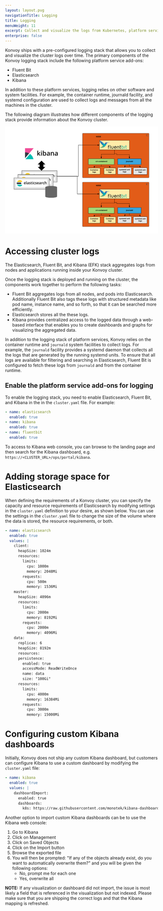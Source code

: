 ```yaml
---
layout: layout.pug
navigationTitle: Logging
title: Logging
menuWeight: 11
excerpt: Collect and visualize the logs from Kubernetes, platform services, and applications deployed on the Konvoy cluster
enterprise: false
---
```


<!-- markdownlint-disable MD004 MD007 MD025 MD030 -->

Konvoy ships with a pre-configured logging stack that allows you to collect and visualize the cluster logs over time.
The primary components of the Konvoy logging stack include the following platform service add-ons:

* Fluent Bit
* Elasticsearch
* Kibana

In addition to these platform services, logging relies on other software and system facilities.
For example, the container runtime, journald facility, and systemd configuration are used to collect logs and messages from all the machines in the cluster.

The following diagram illustrates how different components of the logging stack provide information about the Konvoy cluster.

![logging-stack](logging.png)

# Accessing cluster logs

The Elasticsearch, Fluent Bit, and Kibana (EFK) stack aggregates logs from nodes and applications running inside your Konvoy cluster.

Once the logging stack is deployed and running on the cluster, the components work together to perform the following tasks:

* Fluent Bit aggregates logs from all nodes, and pods into Elasticsearch.
  Additionally Fluent Bit also tags these logs with structured metadata like pod name, instance name, and so forth, so that it can be searched more efficiently.
* Elasticsearch stores all the these logs.
* Kibana provides centralized access to the logged data through a web-based interface that enables you to create dashboards and graphs for visualizing the aggregated data.

In addition to the logging stack of platform services, Konvoy relies on the container runtime and `journald` system facilities to collect logs.
For example, the `journald` facility provides a systemd daemon that collects all the logs that are generated by the running systemd units.
To ensure that all logs are available for filtering and searching in Elasticsearch, Fluent Bit is configured to fetch these logs from `journald` and from the container runtime.

## Enable the platform service add-ons for logging

To enable the logging stack, you need to enable Elasticsearch, Fluent Bit, and Kibana in the in the `cluster.yaml` file. For example:

```yaml
- name: elasticsearch
  enabled: true
- name: kibana
  enabled: true
- name: fluentbit
  enabled: true  
```

To access to Kibana web console, you can browse to the landing page and then search for the Kibana dashboard, e.g. `https://<CLUSTER_URL>/ops/portal/kibana`.

# Adding storage space for Elasticsearch

When defining the requirements of a Konvoy cluster, you can specify the capacity and resource requirements of Elasticsearch by modifying settings in the `cluster.yaml` definition to your desire, as shown below.
You can use the settings in the `cluster.yaml` file to change the size of the volume where the data is stored, the resource requirements, or both.

```yaml
- name: elasticsearch
  enabled: true
  values: |
    client:
      heapSize: 1024m
      resources:
        limits:
          cpu: 1000m
          memory: 2048Mi
        requests:
          cpu: 500m
          memory: 1536Mi
    master:
      heapSize: 4096m
      resources:
        limits:
          cpu: 2000m
          memory: 8192Mi
        requests:
          cpu: 2000m
          memory: 4096Mi
    data:
      replicas: 6
      heapSize: 8192m
      resources:
      persistence:
        enabled: true
        accessMode: ReadWriteOnce
        name: data
        size: "100Gi"
      resources:
        limits:
          cpu: 4000m
          memory: 16384Mi
        requests:
          cpu: 3000m
          memory: 15000Mi
```

# Configuring custom Kibana dashboards

Initially, Konvoy does not ship any custom Kibana dashboard, but customers can configure Kibana to use a custom dashboard by modifying the `cluster.yaml` file:

```yaml
- name: kibana
  enabled: true
  values: |
    dashboardImport:
      enabled: true
      dashboards:
        k8s: https://raw.githubusercontent.com/monotek/kibana-dashboards/master/k8s-fluentd-elasticsearch.json
```

Another option to import custom Kibana dashboards can be to use the Kibana web console:

1. Go to Kibana
1. Click on Management
1. Click on Saved Objects
1. Click on the Import button
1. Browse the exported file
1. You will then be prompted: "If any of the objects already exist, do you want to automatically overwrite them?" and you will be given the following options:
    * No, prompt me for each one
    * Yes, overwrite all

**NOTE:** If any visualization or dashboard did not import, the issue is most likely a field that is referenced in the visualization but not indexed.
Please make sure that you are shipping the correct logs and that the Kibana mapping is refreshed.
